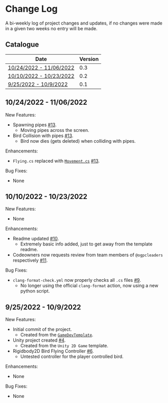 # Change Log

A bi-weekly log of project changes and updates, if no changes were made in a given two weeks no entry will be made.

## Catalogue

| Date | Version |
| - | - |
| [10/24/2022 - 11/06/2022](#10242022---11062022) | 0.3 |
| [10/10/2022 - 10/23/2022](#10102022---10232022) | 0.2 |
| [9/25/2022 - 10/9/2022](#9252022---1092022) | 0.1 |

## 10/24/2022 - 11/06/2022

New Features:

- Spawning pipes [#13](https://github.com/TigardHighGDC/FlappyBird/pull/11).
  - Moving pipes across the screen.
- Bird Collision with pipes [#13](https://github.com/TigardHighGDC/FlappyBird/pull/11).
  - Bird now dies (gets deleted) when colliding with pipes.

Enhancements:

- `Flying.cs` replaced with [`Movement.cs`](https://github.com/TigardHighGDC/FlappyBird/blob/main/Assets/Scripts/Movement.cs) [#13](https://github.com/TigardHighGDC/FlappyBird/pull/11).

Bug Fixes:

- None

## 10/10/2022 - 10/23/2022

New Features:

- None

Enhancements:

- Readme updated [#10](https://github.com/TigardHighGDC/FlappyBird/pull/10).
  - Extremely basic info added, just to get away from the template readme.
- Codeowners now requests review from team members of `@ogpcleaders` respectively [#11](https://github.com/TigardHighGDC/FlappyBird/pull/11).

Bug Fixes:

- `clang-format-check.yml` now properly checks all `.cs` files [#9](https://github.com/TigardHighGDC/FlappyBird/pull/9).
  - No longer using the official `clang-format` action, now using a new python script.

## 9/25/2022 - 10/9/2022

New Features:

- Initial commit of the project.
  - Created from the [`GameDevTemplate`](https://github.com/TigardHighGDC/GameDevTemplate).
- Unity project created [#4](https://github.com/TigardHighGDC/FlappyBird/pull/4).
  - Created from the `Unity 2D Game` template.
- Rigidbody2D Bird Flying Controller [#6](https://github.com/TigardHighGDC/FlappyBird/pull/6).
  - Untested controller for the player controlled bird.

Enhancements:

- None

Bug Fixes:

- None
